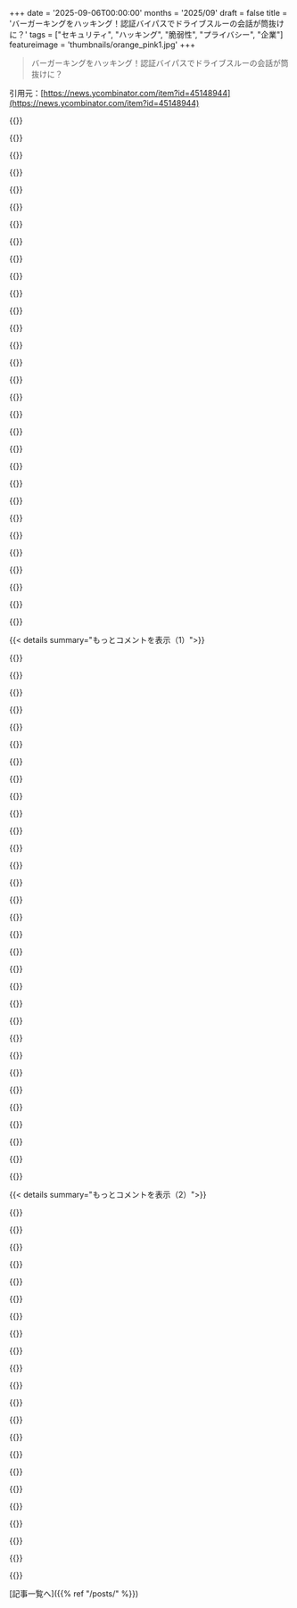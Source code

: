 +++
date = '2025-09-06T00:00:00'
months = '2025/09'
draft = false
title = 'バーガーキングをハッキング！認証バイパスでドライブスルーの会話が筒抜けに？'
tags = ["セキュリティ", "ハッキング", "脆弱性", "プライバシー", "企業"]
featureimage = 'thumbnails/orange_pink1.jpg'
+++

> バーガーキングをハッキング！認証バイパスでドライブスルーの会話が筒抜けに？

引用元：[https://news.ycombinator.com/item?id=45148944](https://news.ycombinator.com/item?id=45148944)




{{<matomeQuote body="ブログがダウンしてるみたいだね。<br>https://web.archive.org/web/20250906150322/https://bobdahack..." userName="bblacher" createdAt="2025/09/06 16:15:57" color="">}}




{{<matomeQuote body="この話の裏には、セキュリティ研究者が責任ある開示ポリシーに従って脆弱性が修正されたのを確認してから記事を公開したけど、企業からは何の返答もなかった（報酬もなし）。<br>これって法的な意味合いや評判にどう影響するんだろう？<br>俺も以前、ある有名なスタートアップでヤバい脆弱性を見つけて、責任ある開示をしたんだ。<br>でも、HackerOneに招待されたら、報酬は数回しかなくて、しかもどれも2,000ドルくらい。<br>俺が見つけたのはもっと深刻で、1万～5万ドルくらいの価値があると思ったんだよね。<br>その時忙しかったから、2,000ドルじゃ割に合わないと思って、彼らが望むような正式な文書化はしなかった。<br>俺もこんな記事を投稿していいのかな？" userName="weitendorf" createdAt="2025/09/06 14:15:43" color="#ff5733">}}




{{<matomeQuote body="細かいことを言うと、それは協調的開示を説明してるよ。<br>それを”責任ある”って呼ぶと、ベンダーと協調しないのが無責任だって偏見を与えることになる。" userName="akerl_" createdAt="2025/09/06 14:52:27" color="#ff5733">}}




{{<matomeQuote body="企業からはしっかり返答があったんだ。<br>彼らは記事をDMCAでテイクダウンしたんだよ。<br>https://infosec.exchange/@bobdahacker/115158347003096276<br>メールのスクリーンショットには詳細がないから、筆者がDMCAのどの部分を侵害したのかは分からないけど、これはよくあるDMCAの悪用って感じがする。<br>このAIが生成したテイクダウンは、Y-Combinatorが出資したCybleによって資金提供されたんだ。<br>https://cyble.com/press/cyble-recognized-among-ai-startups-f..." userName="jeroenhd" createdAt="2025/09/06 22:00:12" color="#785bff">}}




{{<matomeQuote body="それは無責任だよ。<br>まだ解決されていない問題に注目を集めることで、ユーザーのデータが盗まれたり詐欺にあったりする可能性が高くなる。<br>どんなにセキュリティ意識の高い企業でも、脆弱性を修正するにはプロセスがあって、時間がかかるものだ。<br>ベンダーと責任を持って協調できない人物は絶対に雇わない。<br>ほとんどの場合、それは悪意があるか、判断力に完全に欠けてるかだね。<br>bobdajrhackerの場合は、その両方だよ。" userName="billy99k" createdAt="2025/09/06 18:30:01" color="#ff33a1">}}




{{<matomeQuote body="俺はそれが責任ある開示だと思うな。<br>というか、そうしないのは無責任な開示だ。<br>早期開示で企業が損害を受けるかもしれないけど、それはどうでもいい。<br>それよりも、個人データを巨大企業に預けるのが避けられない社会で、何にも悪くないのに巻き添え被害に遭う普通の人たちが大勢いるんだ。<br>だから、企業が修正する合理的な機会を得る前に開示する人は、確かに無責任だよ。" userName="LadyCailin" createdAt="2025/09/06 15:12:33" color="#ff5c5c">}}




{{<matomeQuote body="まだ納得できないんだけど。<br>著作権が記事とどう関係するんだ？" userName="itake" createdAt="2025/09/07 01:00:18" color="">}}




{{<matomeQuote body="ホワイトハットに適切な報酬を払うべきだというシグナルを送るなら、これは倫理的な行為だと主張するね。" userName="juujian" createdAt="2025/09/06 15:27:46" color="">}}




{{<matomeQuote body="そのシグナルって誰に届くの？バーガーキングはこれで損害を受けないだろうし、教訓も何も得ないと思うよ。バグは直すだろうけど、内部慣行を変えることも、バグバウンティを始めることもないだろうね。" userName="akerl_" createdAt="2025/09/06 15:44:54" color="#45d325">}}




{{<matomeQuote body="一部の企業はシステムをいつまでも脆弱なままにするんだ。もし会社が1年経っても問題を修正しないなら、何もしないより公表する方が良い選択肢だろうね。" userName="Retric" createdAt="2025/09/06 21:04:11" color="">}}




{{<matomeQuote body="そうだね、だからレスポンシブル・ディスクロージャーにはほとんどの場合、期限が設けられているんだ。企業に問題を解決し、ユーザーへの影響を軽減する機会を与える。でも、もし彼らが時間がかかりすぎて、公開しない方がユーザーへの影響が大きくなるなら、すぐに公開するべきだ。" userName="kevincox" createdAt="2025/09/06 22:29:00" color="#ff33a1">}}




{{<matomeQuote body="シグナルはハットたちに向けたものさ。ブラックハットは攻撃しやすくなるかもね。ホワイトハットはもっと良いことを見つけるだろうし、中にはハットを交換する者もいるかもしれない。" userName="chimpanzee" createdAt="2025/09/06 15:51:02" color="">}}




{{<matomeQuote body="これは会社がフィードバックを受け入れる準備ができていると仮定しているようだね。今は改善されているかもしれないけど、何年も前は多くの会社への唯一の連絡先はカスタマーサービスだったよ。「うちのコンピューターに入っているってどういうこと？電話しているんでしょ！」ってね。" userName="bobmcnamara" createdAt="2025/09/06 18:17:11" color="#ff5733">}}




{{<matomeQuote body="これはDMCAの悪用だよ。DMCAプロセスは実際の著作権侵害の場合にのみ合法的に使えるもので、道徳的な主張があるだけのコンテンツには使えないんだ。メールを見ると、「Original work」の欄がバーガーキングのウェブサイトへのリンクになっているのがわかるよ。" userName="EMIRELADERO" createdAt="2025/09/07 01:36:50" color="#785bff">}}




{{<matomeQuote body="Cloudflareが偽のDMCAをYouTubeと同じように扱うなんて知らなかったよ。いつから！？" userName="baobabKoodaa" createdAt="2025/09/07 07:21:03" color="">}}




{{<matomeQuote body="＞DMCAプロセスは実際の著作権侵害の場合にのみ…<br>それは誤解だね。DMCAフォームが著作権にしか有効でないと考えるのは間違いなんだ。ウェブサイトはCloudflareの裏にあり、著者への連絡手段がDMCAフォームしかなかった。バーガーキングはこれを著者に法的に連絡し、紛争を始める手段として使ったんだよ。うまくいったし、合理的で合法的な使用だと思うね。" userName="user5994461" createdAt="2025/09/07 03:01:56" color="#ff5c5c">}}




{{<matomeQuote body="君が説明した「シグナル」は、僕が返信したコメントのそれとは全く違うものだよ。" userName="akerl_" createdAt="2025/09/06 15:58:47" color="">}}




{{<matomeQuote body="ユーザーへの影響がめちゃくちゃデカいって判断したら、すぐに情報を公開するべきじゃない？" userName="akerl_" createdAt="2025/09/07 02:36:32" color="#38d3d3">}}




{{<matomeQuote body="誰かYCに聞いてみてくんない？DMCAの悪用に対抗したり、賠償を求めたりするAIファーストの会社にYCが投資するかどうかさ。" userName="avs733" createdAt="2025/09/06 22:05:51" color="">}}




{{<matomeQuote body="すぐに公開するのがベストならそうしなよ。でも、そんなケースは珍しいと思うな。普通はさ、攻撃者にすぐ見つかりそうとか、会社がなかなか直さないとか、ユーザーが自分で身を守る方法があるとか、君の情報が多くの人に届くとか、いろんな条件が揃ってからじゃない？" userName="kevincox" createdAt="2025/09/07 10:55:24" color="#45d325">}}




{{<matomeQuote body="ベンダーに報告してから問題が修正されるまでの間に、脆弱性のせいで被害に遭うユーザーはどうするんだよ？" userName="akerl_" createdAt="2025/09/06 15:39:02" color="#38d3d3">}}




{{<matomeQuote body="即時公開か協調的開示かって二択だと決めつけてるだろ？“責任あること”をしても、報われないことが多いんだよ。もううんざりだから、特定の会社の製品で見つけた脆弱性は、これからは即時公開する。そうしないと、誰も開示しなくなって、それこそ無責任だろ。" userName="dns_snek" createdAt="2025/09/06 15:26:33" color="#ff5733">}}




{{<matomeQuote body="暗黙の了解をもっとはっきりさせるべきだったな。「ホワイトハットにもっとお金を払うんじゃなくて…」って。それに、「…それが結果的に、間接的かつ長い目で見れば、君が返信したようなシグナルを生み出すんだ」って補足も必要だったかも。" userName="chimpanzee" createdAt="2025/09/06 16:22:26" color="">}}




{{<matomeQuote body="この金融モデル、どんな感じかすごく気になるな。教えてほしい。" userName="jagged-chisel" createdAt="2025/09/07 00:31:38" color="">}}




{{<matomeQuote body="君がブランディングって呼んでるのは、実はただの意見だろ。ネガティブな意味合いがある「ブランディング」って言うのは、ちょっと偏ってるよ。" userName="parineum" createdAt="2025/09/06 15:21:06" color="">}}




{{<matomeQuote body="「ハッキングしたの？警察呼ぶからな。刑務所行きだ！」って言われて、実際に何年も刑務所に入ることだってあるんだぜ。時々、匿名でさ、勝手に公開する方が、長い目で見れば最高のセキュリティ結果につながることもあるんだよ。だって、セキュリティ研究者が刑務所に入ってたら、元も子もないだろ？" userName="immibis" createdAt="2025/09/06 19:11:55" color="#ff33a1">}}




{{<matomeQuote body="「会社がフィードバックを受け入れる準備ができてるって前提みたいだな」って言ってるけど、ブログ記事の最後にはこうあるぜ。Day 1、同じ日にRBIがコードレッドって言うより早く全部直したって。評価すべき点だよ。RBIの対応速度はマジで凄かったからな。" userName="bigiain" createdAt="2025/09/07 02:03:26" color="#ff33a1">}}




{{<matomeQuote body="そうだよね。俺も中古のIoT医療機器の脆弱性を見つけたんだけど、ベンダーに連絡したら一方的なNDAを送ってきたんだ。笑っちゃうよね。" userName="bobmcnamara" createdAt="2025/09/06 18:11:38" color="#ff33a1">}}




{{<matomeQuote body="それがトレードオフなんだよな。脆弱性を猶予期間なしに広範囲に公開しちゃうと、元々知らなかった攻撃者でさえ、企業が対策するよりも早く悪用し始めるからね。" userName="llbbdd" createdAt="2025/09/07 00:32:34" color="">}}




{{<matomeQuote body="他の攻撃者がすでにこの脆弱性を見つけている可能性はどうやって判断するんだい？" userName="akerl_" createdAt="2025/09/07 11:38:38" color="">}}




{{< details summary="もっとコメントを表示（1）">}}

{{<matomeQuote body="ドライブスルーの対応について、”you rule”って言わせたり、ポジティブなトーンを義務付けたり、バーガーキングがこんなシステムを持ってるってことに一番驚いたよ。最低賃金で働く従業員をなんでそこまで細かく管理する必要があるんだ？客は注文した商品がちゃんと入ってるだけで喜ぶのにさ。" userName="jrockway" createdAt="2025/09/06 13:56:57" color="#45d325">}}




{{<matomeQuote body="最低賃金の仕事ほど、上司が厳しくて要求が多くなる傾向があるって皮肉だよね。在宅で高給のソフトウェア開発者なら、1週間休んでも「ゆっくり休んでね」だけど、コールセンターの最低賃金労働者だと、事前連絡なしの欠勤は即懲戒処分だもんね。みんなが懲戒処分中だから病気休暇も支払われないし、医師の診断書がないとクビだ。" userName="michaelt" createdAt="2025/09/06 14:57:53" color="#45d325">}}




{{<matomeQuote body="それは、その仕事がどれだけ簡単に他の人に置き換えられるかどうかにかかってるってことだよ。" userName="parineum" createdAt="2025/09/06 15:25:37" color="">}}




{{<matomeQuote body="でも、正直その賃金で、ちゃんとした市民を雇うのは大変だと思うけどな。特に学校がやってる時はね。" userName="MangoToupe" createdAt="2025/09/07 18:32:26" color="">}}




{{<matomeQuote body="ここにはU字型の曲線があると思うよ。主席ソフトウェアエンジニアまで上り詰めると、さらに長時間労働させられたり、会社のミッションのために個人の倫理観を曲げることを求められるかもしれないからね。" userName="bagacrap" createdAt="2025/09/07 14:23:18" color="">}}




{{<matomeQuote body="二つ言いたいことがあるよ。一つは、ハンバーガーを焼いて生計を立てることに何の問題もないってこと。もう一つは、これは彼らの仕事であって、多くの低賃金の人々が、さらに多くの低賃金の人々にやらせてるってこと。もう少し品位を持てよ。" userName="hluska" createdAt="2025/09/06 14:24:23" color="#ff5733">}}




{{<matomeQuote body="ハンバーガーを焼いて生計を立てることに問題はないって言うけど、それが劣悪な労働環境で、まともな生活ができない状況に追い込まれるなら、それは問題だろ。特にアメリカではそれが普通なんだからさ。" userName="thfuran" createdAt="2025/09/06 15:04:01" color="#45d325">}}




{{<matomeQuote body="価値判断はしてないけど、バーガーフリッパーがCMの決め台詞を言わなかったとして、どうやって罰するんだ？すでにバーガーフリッパーなんだから降格もないし。そんなシステムを作るのに金かける意味ある？<br>時給30ドル払えば、勝手に言うようになるだろ。それに実際、システムがあっても「you rule」って聞いたことないし、機能してないなら作る意味ないよ。" userName="jrockway" createdAt="2025/09/06 16:53:35" color="#ff33a1">}}




{{<matomeQuote body="「ティーンエイジャーが経験を積む仕事だ」って？なるほどね！それで学校がある日は朝9時から夕方3時までファストフード店が閉まってるわけだ。全部納得したわ！" userName="PsylentKnight" createdAt="2025/09/06 22:48:55" color="">}}




{{<matomeQuote body="それはアブラハムの神じゃなくて、偉大なコーカシアンの神だったんじゃないかな。[1] https://youtu.be/RJiwovX3mNA" userName="ShroudedNight" createdAt="2025/09/07 03:07:22" color="">}}




{{<matomeQuote body="おお、これは本当に素晴らしいよ。あとこれもね: https://open.spotify.com/track/0YoYJw5URPqnGdOSnpeNnT?si=37a..." userName="ssl-3" createdAt="2025/09/07 03:42:56" color="">}}




{{<matomeQuote body="どうやら投稿はCloudflareへのDMCA申し立てで消えちゃったみたいだね。DMCA申し立てのいろんなレベルに興味があるよ。ホスティング会社は受け取るだろうけど、もしCloudflareを使わずに自分でホストしてたらどうなるんだ？ISPやドメインプロバイダーがDMCAを受け取るのかな？特に今回の件が気になるね。" userName="import" createdAt="2025/09/06 20:54:55" color="#ff33a1">}}




{{<matomeQuote body="これってDMCA申し立てのせいだってどうやってわかるんだ？編集：あー、もういいや。<br>＞ https://infosec.exchange/@bobdahacker/115158347003096276" userName="jimt1234" createdAt="2025/09/06 21:26:46" color="">}}




{{<matomeQuote body="たいていはそうだね、ISPに届くよ。で、ISP次第で君に転送されるかどうかだね。これは、映画会社がトレントをダウンロードしてる人に大量のDMCAを送るために業者を雇ってた時代には、もっとよくあったことだよ。" userName="akerl_" createdAt="2025/09/06 21:28:33" color="#45d325">}}




{{<matomeQuote body="2008年から2009年頃、SoftLayer（テキサス州ダラス）の施設で、うちはたくさんのベアメタルサーバーを持ってたんだ。顧客の一人が南米の音楽フォーラムを運営してて、誰かがMP3をアップロードするたびに、データセンターはDMCA要求を受け入れて、問題解決までサーバーへのトラフィックを即停止してたんだよ。<br>さあ、2025年には彼らがどんなツールを持ってるか想像してみてよ。" userName="djfobbz" createdAt="2025/09/06 21:12:21" color="#38d3d3">}}




{{<matomeQuote body="俺がTorrentトラッカーを運営してたとき、一番デカかった費用は、DMCAを無視して首を突っ込んでくれるISPに金払うことだったな。" userName="qingcharles" createdAt="2025/09/10 04:26:04" color="">}}




{{<matomeQuote body="ドライブスルーでの音声録音、告知なしは二者同意州の弁護士にとっては格好のネタになりそうじゃない？<br>確かに公共の場所で機械に向かって叫んでるんだから、プライバシーの期待はないって主張できるかもだけど、俺にはリスクにしか見えないよ。" userName="techjamie" createdAt="2025/09/06 14:21:54" color="#ff33a1">}}




{{<matomeQuote body="公共の場所での録音に二者同意って必要なの？" userName="newhotelowner" createdAt="2025/09/06 14:32:55" color="">}}




{{<matomeQuote body="公共の場所でこっそり音声を録音することはできないんだよ。" userName="unyttigfjelltol" createdAt="2025/09/06 14:57:59" color="">}}




{{<matomeQuote body="アメリカではできるよ。<br>公共の場所でのビデオ録画は同意なしで許可されてる。<br>例えばCCTVなんかがそうだね。" userName="newhotelowner" createdAt="2025/09/06 15:06:55" color="">}}




{{<matomeQuote body="州によって会話の録音に関する法律は違うんだよ。<br>一部の州では、会話の両当事者が録音に同意しなきゃいけないんだ。<br>詳しい情報はここを見てみて: https://www.justia.com/50-state-surveys/recording-phone-call..." userName="EvanAnderson" createdAt="2025/09/06 16:15:22" color="#38d3d3">}}




{{<matomeQuote body="それはプライベートな電話通話にだけ適用される話で、公共の場所には関係ないと思ってたんだけど、他のコメント見てたら、公共の場所での非同意な音声録音を禁止してる州もあるってわかったわ。<br>これらの法律は、US Supreme Courtで支持されたり覆されたりしてないみたいだね: https://www.dmlp.org/legal-guide/massachusetts-recording-law" userName="nerdsniper" createdAt="2025/09/06 16:19:02" color="#ff5c5c">}}




{{<matomeQuote body="裁判官がドライブスルーのスピーカーでの会話を、公共の場所じゃなくて、もっと電話通話に近いって見なす可能性は十分にあると思うな。" userName="EvanAnderson" createdAt="2025/09/06 16:21:35" color="#ff5733">}}




{{<matomeQuote body="公共の場所ではプライバシーの期待はないし、ビデオは撮れるでしょ。<br>例えば、偶然音声も拾っちゃうセキュリティカメラとかね。" userName="firesteelrain" createdAt="2025/09/06 18:14:21" color="#ff5733">}}




{{<matomeQuote body="どの管轄での話？<br>法律を破るようなデバイスがあるからって、法律がなくなるわけじゃないんだからね。" userName="fragmede" createdAt="2025/09/06 18:37:38" color="">}}




{{<matomeQuote body="カリフォルニア州では、同意なしの音声録音はダメなんだ。セキュリティカメラに音声オフ機能があるのはそのためだよ。みんな使わないけどね。広範囲な盗聴法が関係してるよ。" userName="parineum" createdAt="2025/09/06 15:24:20" color="#45d325">}}




{{<matomeQuote body="Katz対アメリカ合衆国（1967年）、Glik対Cunniffe（第一巡回区控訴裁判所 2011年）の判例があるよ。" userName="firesteelrain" createdAt="2025/09/06 19:56:08" color="">}}




{{<matomeQuote body="同意なしに録音しても責任はないよ、公共の場所だからね。一般人がドライブスルーに入れるなら、何でも録音できるはず。<br>追記：一部の州では公共の場での同意なしの音声録音が禁止されてるって教えてもらった。https://www.dmlp.org/legal-guide/massachusetts-recording-law。最高裁ではまだ判断されてないけどね。" userName="nerdsniper" createdAt="2025/09/06 16:18:23" color="#38d3d3">}}




{{<matomeQuote body="面白いことに、CCTV映像っていつも音がないみたい…。密かに音声を録音するのは、アメリカじゃ多くの場所で重罪だよ。" userName="unyttigfjelltol" createdAt="2025/09/06 15:22:17" color="#ff33a1">}}




{{<matomeQuote body="プライバシーの期待ってのが言いたかったんだ。ドライブスルーのスピーカーでの会話は、周りに聞かれるから私的じゃないけど、それでも免責事項を出す方がいいよ。訴えられたらお金かかるからね。" userName="techjamie" createdAt="2025/09/06 14:40:47" color="#ff33a1">}}

{{</details>}}




{{< details summary="もっとコメントを表示（2）">}}

{{<matomeQuote body="＜nerdsniped＞誤解や誤情報で訴えられないように削除したよ。ここには誤情報らしいカリフォルニア州の法令へのリンクがあったんだ。俺は無知なレッドネックだって言われたからね。" userName="natebc" createdAt="2025/09/06 15:46:28" color="">}}




{{<matomeQuote body="私もだよ。文脈を広げると、あの判例がここで議論されてることに全然関係あるとは思えないな。" userName="ssl-3" createdAt="2025/09/06 22:14:18" color="">}}




{{<matomeQuote body="誤った情報を広めるのはやめてくれよ。この件についてはたくさんの裁判事例があるんだ。ちょっとGoogleで調べれば、何十もの判例を読めるよ。法的には公共の場所では「プライバシーの合理的な期待」はないし、唯一の制限は、公の場から私的な場所に極端な望遠レンズで見る場合だけだね。<br>編集: 他のコメンターが教えてくれたんだけど、一部の州では公共の場での非同意の音声録音を禁止しているみたいだね。<br>https://www.dmlp.org/legal-guide/massachusetts-recording-law<br>これらの録音を禁止する法律は、US Supreme Courtによって支持も覆しもされていないんだ。" userName="nerdsniper" createdAt="2025/09/06 16:21:09" color="#ff5c5c">}}




{{<matomeQuote body="それってかなり大ざっぱな言い方だよね。音声録音に全員の同意を求める州法（例えばCISAとかFSCAとか）と、君の意見はどうやって両立させるんだい？" userName="nycpig" createdAt="2025/09/06 15:25:45" color="">}}




{{<matomeQuote body="残念だけど、君は間違ってるよ。公共の場所で警察を録音するのはもちろんOKだけど、それ以外だと、せいぜい君の地元の状況を過度に一般化してるだけだね。<br>[1] https://www.dmlp.org/legal-guide/massachusetts-recording-law" userName="unyttigfjelltol" createdAt="2025/09/06 17:09:39" color="#45d325">}}




{{<matomeQuote body="ドライブスルーの会話はKatz testのもとではプライベートじゃないから、「プライバシーの合理的な期待」はないんだよ。だからあの環境でのビデオや音声録音は合法なんだ。Katz testは、FBIがブースの外でドアを閉めたギャンブラーを録音したことで生まれたんだよね。ドライブスルーで注文してる人を録音しても誰も何もできないよ。" userName="firesteelrain" createdAt="2025/09/06 22:22:06" color="#38d3d3">}}




{{<matomeQuote body="あの法律を読んだ？「当事者間で直接、または電報、電話、その他の機器（無線を除く）によって行われる秘密の通信」に適用されるんだよ。公共の会話は、その性質上「秘密」じゃないからね。君はこの法律をひどく誤解していて、知らずに誤った情報を広めているよ。<br>編集: 他のコメンターが教えてくれたんだけど、一部の州では公共の場での非同意の音声録音を禁止しているみたいだね。<br>https://www.dmlp.org/legal-guide/massachusetts-recording-law<br>これらの法律は、US Supreme Courtによって支持も覆しもされていないんだ。" userName="nerdsniper" createdAt="2025/09/06 16:22:21" color="#45d325">}}




{{<matomeQuote body="編集: どうやら一部の州では、公共の場での非同意の音声録音を禁止しているようだね。<br>https://www.dmlp.org/legal-guide/massachusetts-recording-law<br>この法律は、US Supreme Courtによって支持も覆しもされていないよ。" userName="nerdsniper" createdAt="2025/09/06 16:26:58" color="">}}




{{<matomeQuote body="レストランのドライブスルーって、一般に開放されてる私有地だよね。そこには法的な違いがあるかもしれないって思うな。" userName="exegete" createdAt="2025/09/06 21:25:20" color="">}}




{{<matomeQuote body="オーケー、わかったよ、俺が間違ってた！コメントを修正するね。Massachusetts州みたいな州レベルの規制を理解するのには時間がかかりそうだ。個人的にはこれがUS Supreme Courtの審判に耐えるとは思わないけど、どうやら公共の場での会話の秘密録音を禁止する最高裁の判決は、支持も否定もされてないみたいだね。" userName="nerdsniper" createdAt="2025/09/06 18:04:18" color="">}}




{{<matomeQuote body="ユーザーが知らずに録音データベースを作るなんて、もしPIIが含まれてたらGDPR違反だね。それはバーガーキングにとってかなりの出費になるだろうよ。" userName="flimflamm" createdAt="2025/09/07 09:23:52" color="#ff5c5c">}}




{{<matomeQuote body="編集: 他のコメンターが教えてくれたんだけど、一部の州では公共の場での非同意の音声録音を禁止しているんだね。<br>https://www.dmlp.org/legal-guide/massachusetts-recording-law<br>これらの法律は、US Supreme Courtによって支持も覆しもされていないらしい。" userName="nerdsniper" createdAt="2025/09/06 16:25:17" color="">}}




{{<matomeQuote body="ドライブスルーで録音するのに令状がいるかの話なら議論するけど、これはHNの文脈と関係ないね。的外れな議論を持ち出してるだけじゃん。" userName="ssl-3" createdAt="2025/09/06 23:15:32" color="">}}




{{<matomeQuote body="アメリカの公共空間じゃ録音にプライバシーの権利は適用されないよ。YouTube動画や監視カメラが証拠だ。TeslaのSentry modeだってあるし。ただし、一部の州では非同意の録音が禁止されてて、その法律はUS Supreme Courtでは判断されてないみたいだね。<br>https://www.dmlp.org/legal-guide/massachusetts-recording-law" userName="nerdsniper" createdAt="2025/09/06 16:15:33" color="#ff33a1">}}




{{<matomeQuote body="「2025年にパスワードを平文でメールしてくるなんて、ひどいセキュリティへのこだわりっぷりにただ感心するね」っていう皮肉たっぷりの言い回しがマジ最高だったよ！" userName="mrbluecoat" createdAt="2025/09/06 14:46:15" color="">}}




{{<matomeQuote body="あれ、記事がもう消えてるじゃん。「Blog post not found」だってさ。アーカイブリンクはここにあるよ！<br>https://archive.is/zIteR" userName="thenthenthen" createdAt="2025/09/06 16:23:35" color="#45d325">}}




{{<matomeQuote body="関連リンクはこちらだよ！<br>https://infosec.exchange/@bobdahacker/115158347003096276" userName="wellwells" createdAt="2025/09/06 17:00:44" color="">}}




{{<matomeQuote body="記事は「Burger KingからDMCAが来て削除した」って言ってたけど、DMCA報告はresponse@cycle.comからだったらしいよ。Cybleって会社がDMCAテイクダウンをサービスとして提供してるっぽいね。<br>https://cyble.com/" userName="oasisaimlessly" createdAt="2025/09/06 17:14:43" color="#ff33a1">}}




{{<matomeQuote body="こっちのアーカイブリンクの方が、もしかしたらもっと長く見れるかもね！<br>https://web.archive.org/web/20250906150322/https://bobdahack..." userName="patcon" createdAt="2025/09/06 17:15:57" color="#785bff">}}




{{<matomeQuote body="細かいことだけど、一時パスワードが平文でメールされるのは別に問題ないんじゃない？ログインしたらすぐ変更しなきゃいけないなら、だけどね。" userName="some_random" createdAt="2025/09/06 20:16:47" color="">}}




{{<matomeQuote body="マジで面白かったのは、元々設定してたパスワードをメールで送ってくるところだったね。僕も2回経験あるけど、あれは「なんじゃこりゃ！」ってなる瞬間だったよ。" userName="lazide" createdAt="2025/09/07 11:35:05" color="">}}

{{</details>}}



[記事一覧へ]({{% ref "/posts/" %}})
